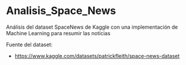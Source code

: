 # Analisis_Space_News
Análisis del dataset SpaceNews de Kaggle con una implementación de Machine Learning para resumir las noticias

Fuente del dataset:
- https://www.kaggle.com/datasets/patrickfleith/space-news-dataset
